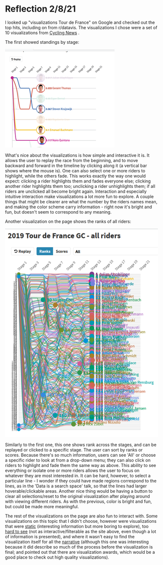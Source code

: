 # Reflection 2/8/21

I looked up "visualizations Tour de France" on Google 
and checked out the top hits, including on from
r/datavis. The visualizations I chose were a set of 
10 visualizations from [Cycling News](https://www.cyclingnews.com/features/2019-tour-de-france-in-10-interactive-charts/)
. 

The first showed standings by stage:

![img.png](img.png)

What's nice about the visualizations is how simple
and interactive it is. It allows the user to replay
the race from the beginning, and to move backward and forward
in the timeline by clicking along it (a vertical bar
shows where the mouse is). One can also select one or
more riders to highlight, while the others fade. This works
exactly the way one would expect: clicking a rider highlights them and fades everyone else;
clicking another rider highlights them too; unclicking a rider unhighlights them;
if all riders are unclicked all become bright again. Interaction and 
especially intuitive interaction make visualizations a lot more fun
to explore. A couple things
that might be clearer are what the number by the riders names mean, and making the
color scheme carry information - right now it's bright and fun, 
but doesn't seem to correspond to any meaning.

Another visualization on the page shows the ranks of all riders:

![img_1.png](img_1.png)

Similarly to the first one, this one shows rank across the stages, and can be
replayed or clicked to a specific stage. The user can sort
by ranks or scores. Because there's so much information, users can see 'All' or choose
a specific rider to look at from a drop-down menu; they can also click on riders
to highlight and fade them the same way as above. This ability to see everything or isolate
one or more riders allows the user to focus on whatever they are most interested in. It 
can be hard, however, to select a particular line - I wonder if they could have made regions
correspond to the lines, as in the 'Data is a search space' talk, so that the lines had
larger hoverable/clickable areas. Another nice thing would be having a button to clear all selections/reset
to the original visualization after playing around with viewing different riders. As with the previous,
color is bright and fun, but could be made more meaningful. 

The rest of the visualizations on the page are also fun to interact with. 
Some visualizations on this topic that I didn't choose, however were visualizations 
that were [static](https://medium.com/@wenjun.sarah.sun/visualizing-mountain-and-flat-stages-in-tour-de-france-cde227e98145) (interesting information but more
boring to explore), too [hard to see](https://cyclingtips.com/2019/07/visualising-the-2019-tour-de-france/) (not as interactive/filterable as the site
above, even though a lot of information is presented), and where it wasn't easy to find the 
visualization itself for all the [narrative](https://www.behance.net/gallery/72687679/Tour-De-Drugs-Data-Narrative) (although
this one was interesting because it did describe so much of the process
before the visualization is final; and pointed out that there are visualization
awards, which would be a good place to check out high quality visualizations).